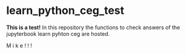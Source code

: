 # learn_python_ceg_test

**This is a test!**
In this repository the functions to check answers of the jupyterbook learn pyhton ceg are hosted. 

M i k e ! ! ! 
